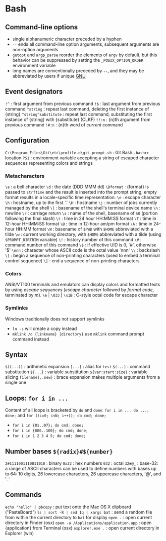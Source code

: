 # Bash

## Command-line options
  - single alphanumeric character preceded by a hyphen
  - `--` ends all command-line option arguments, subsequent arguments are non-option arguments
  - `getopt` and `argp_parse` reorder the elements of `argv` by default, but this behavior can be suppressed by setting the `_POSIX_OPTION_ORDER` environment variable
  - long names are conventionally preceded by `--`, and they may be abbreviated by users if unique
[GNU](https://www.gnu.org/software/libc/manual/html_node/Argument-Syntax.html)

## Event designators
`!^` : first argument from previous command 
`!$` : last argument from previous command 
`^string` : repeat last command, deleting the first instance of {string} 
`^string^substitute` : repeat last command, substituting the first instance of {string} with {substitute} (CLKF) 
`!!:n` : {n}th argument from previous command 
`!#:n` : {n}th word of _current_ command

## Configuration
`C:\Program Files\Git\etc\profile.d\git-prompt.sh` : Git Bash `.bashrc` location
`PS1` : environment variable accepting a string of escaped character sequences representing colors and strings

### Metacharacters
`\a` : a bell character
`\d` : the date (DDD MMM dd)
`\Dformat` : {format} is passed to `strftime` and the result is inserted into the prompt string; empty format results in a locale-specific time representation.
`\e` : escape character
`\h` : hostname, up to the first '.'
`\H` : hostname
`\j` : number of jobs currently managed by the shell
`\l` : basename of the shell's terminal device name
`\n` : newline
`\r` : carriage return
`\s` : name of the shell, basename of `$0` (portion following the final slash)
`\t` : time in 24 hour HH:MM:SS format
`\T` : time in 12-hour HH:MM:SS format
`\@` : time in 12-hour am/pm format
`\A` : time in 24-hour HH:MM format
`\W` : basename of `$PWD` with `$HOME` abbreviated with a tilde
`\w` : current working directory, with `$HOME` abbreviated with a tilde (using `$PROMPT_DIRTRIM` variable)
`\!` : history number of this command
`\#` : command number of this command
`\$` : if effective UID is 0, '#', otherwise '$'
`\nnn` : character whose ASCII code is the octal value 'nnn'
`\\` : backslash
`\[` : begin a sequence of non-printing characters (used to embed a terminal control sequence)
`\]` : end a sequence of non-printing characters

### Colors
ANSI/VT100 terminals and emulators can display colors and formatted texts by using _escape sequences_ (_escape character_ followed by _format code_, terminated by _m_).
`\e` | `\033` | `\x1B` : C-style octal code for escape character

### Symlinks
Windows traditionally does not support symlinks
- `ln -s` will create a copy instead
- `mklink /d {linkname} {directory}` use `mklink` command prompt command instead

## Syntax
`$((...))` : arithmetic expansion
`[...]` : alias for `test`
`$(...)` : command substitution
`${...}` : variable substitution
`${var:start:size}` : variable slicing
`filename{,.new}` : brace expansion makes multiple arguments from a single one

## Loops: `for i in ...`
Content of all loops is bracketed by `do` and `done`: `for i in ... do ...; done;` and `for ((i=0; i<N; i++)); do cmd; done;`
  - `for i in {01..07}; do cmd; done;`
  - `for i in {000..100}; do cmd; done;`
  - `for i in 1 2 3 4 5; do cmd; done;`

## Number bases `${radix}#${number}`
`2#1111001110011010` : binary 
`0x32` : hex numbers 
`032` : octal 
`32#@_` : base-32: a range of ASCII characters can be used to define numbers with bases up to 64: 10 digits, 26 lowercase characters, 26 uppercase characters, '@', and '_' 

## Commands
`echo "hello" | pbcopy` : put text onto the Mac OS X clipboard ("PasteBoard") 
`ls | sort -R | sed 1q | xargs bat` : send a random file from within the current directory to `bat` for display 
`open .` : open current directory in Finder (osx)
`open -a /Applications/application.app` : open {application} from Terminal (osx)
`explorer.exe .` : open current directory in Explorer (win)
